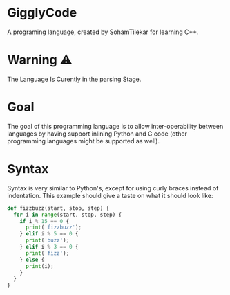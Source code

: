 # GigglyCode
A programing language, created by SohamTilekar for learning C++.

# Warning ⚠
The Language Is Curently in the parsing Stage.

# Goal
The goal of this programming language is to allow inter-operability between languages by having support inlining Python and C code (other programming languages might be supported as well).

# Syntax
Syntax is very similar to Python's, except for using curly braces instead of indentation.
This example should give a taste on what it should look like:
```python
def fizzbuzz(start, stop, step) {
  for i in range(start, stop, step) {
    if i % 15 == 0 {
      print('fizzbuzz');
    } elif i % 5 == 0 {
      print('buzz');
    } elif i % 3 == 0 {
      print('fizz');
    } else {
      print(i);
    }
  }
}
```
